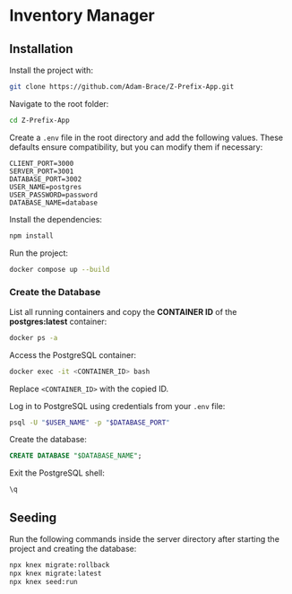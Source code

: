# Inventory Manager

## Installation

Install the project with:

```sh
git clone https://github.com/Adam-Brace/Z-Prefix-App.git
```

Navigate to the root folder:

```sh
cd Z-Prefix-App
```

Create a `.env` file in the root directory and add the following values. These defaults ensure compatibility, but you can modify them if necessary:

```env
CLIENT_PORT=3000
SERVER_PORT=3001
DATABASE_PORT=3002
USER_NAME=postgres
USER_PASSWORD=password
DATABASE_NAME=database
```

Install the dependencies:

```sh
npm install
```

Run the project:

```sh
docker compose up --build
```

### Create the Database

List all running containers and copy the **CONTAINER ID** of the **postgres:latest** container:

```sh
docker ps -a
```

Access the PostgreSQL container:

```sh
docker exec -it <CONTAINER_ID> bash
```

Replace `<CONTAINER_ID>` with the copied ID.

Log in to PostgreSQL using credentials from your `.env` file:

```sh
psql -U "$USER_NAME" -p "$DATABASE_PORT"
```

Create the database:

```sql
CREATE DATABASE "$DATABASE_NAME";
```

Exit the PostgreSQL shell:

```sh
\q
```

## Seeding

Run the following commands inside the server directory after starting the project and creating the database:

```sh
npx knex migrate:rollback
npx knex migrate:latest
npx knex seed:run
```
